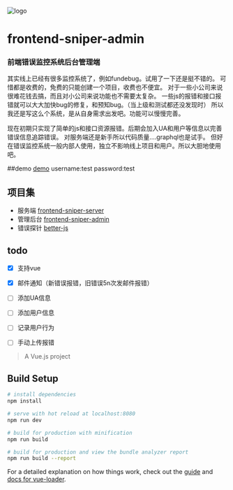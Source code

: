![logo](https://github.com/callmesoul/frontend-sniper-admin/blob/master/static/frontend-sniper.png)

# frontend-sniper-admin
### 前端错误监控系统后台管理端
其实线上已经有很多监控系统了，例如fundebug。试用了一下还是挺不错的。 可惜都是收费的，免费的只能创建一个项目，收费也不便宜。 对于一些小公司来说很难花钱去搞，而且对小公司来说功能也不需要太复杂。 一些js的报错和接口报错就可以大大加快bug的修复，和预知bug。（当上级和测试都还没发现时） 所以我还是写这么个系统，是从自身需求出发吧。功能可以慢慢完善。

现在初期只实现了简单的js和接口资源报错。后期会加入UA和用户等信息以完善错误信息追踪错误。 对服务端还是新手所以代码质量....graphql也是试手。 但好在错误监控系统一般内部人使用，独立不影响线上项目和用户。所以大胆地使用吧。

##demo
[demo](http://frontend-sniper-admin.callmesoul.cn)
username:test
password:test


## 项目集

- 服务端 [frontend-sniper-server](https://github.com/callmesoul/frontend-sniper-server)
- 管理后台 [frontend-sniper-admin](https://github.com/callmesoul/frontend-sniper-admin)
- 错误探针 [better-js](https://github.com/callmesoul/better-js)






## todo

- [x] 支持vue
- [x] 邮件通知（新错误报错，旧错误5n次发邮件报错）
- [ ] 添加UA信息
- [ ] 添加用户信息
- [ ] 记录用户行为
- [ ] 手动上传报错


> A Vue.js project

## Build Setup

``` bash
# install dependencies
npm install

# serve with hot reload at localhost:8080
npm run dev

# build for production with minification
npm run build

# build for production and view the bundle analyzer report
npm run build --report
```

For a detailed explanation on how things work, check out the [guide](http://vuejs-templates.github.io/webpack/) and [docs for vue-loader](http://vuejs.github.io/vue-loader).
